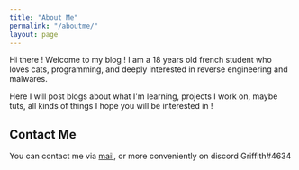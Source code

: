 ```yaml
---
title: "About Me"
permalink: "/aboutme/"
layout: page
---
```


Hi there ! Welcome to my blog ! I am a 18 years old french student who loves cats, programming, and deeply interested in reverse engineering and malwares.

Here I will post blogs about what I'm learning, projects I work on, maybe tuts, all kinds of things I hope you will be interested in !

## Contact Me

You can contact me via [mail](mailto:jeanbaptisterametteperso@gmail.com),
or more conveniently on discord Griffith#4634
